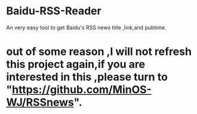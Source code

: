 # Baidu-RSS-Reader
An very easy tool to get Baidu's RSS news title ,link,and pubtime.

# out of some reason ,I will not refresh this project again,if you are interested in this ,please turn to "https://github.com/MinOS-WJ/RSSnews".
